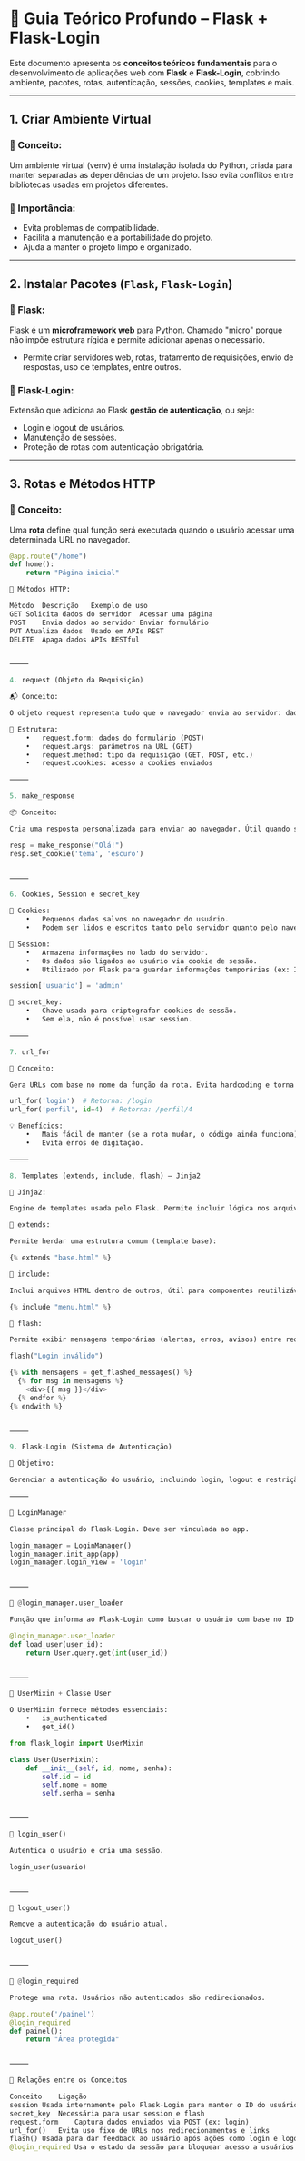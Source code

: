 # 🧠 Guia Teórico Profundo – Flask + Flask-Login

Este documento apresenta os **conceitos teóricos fundamentais** para o desenvolvimento de aplicações web com **Flask** e **Flask-Login**, cobrindo ambiente, pacotes, rotas, autenticação, sessões, cookies, templates e mais.

---

## 1. Criar Ambiente Virtual

### 🎯 Conceito:
Um ambiente virtual (venv) é uma instalação isolada do Python, criada para manter separadas as dependências de um projeto. Isso evita conflitos entre bibliotecas usadas em projetos diferentes.

### 🔑 Importância:
- Evita problemas de compatibilidade.
- Facilita a manutenção e a portabilidade do projeto.
- Ajuda a manter o projeto limpo e organizado.

---

## 2. Instalar Pacotes (`Flask`, `Flask-Login`)

### 🔹 Flask:
Flask é um **microframework web** para Python. Chamado "micro" porque não impõe estrutura rígida e permite adicionar apenas o necessário.

- Permite criar servidores web, rotas, tratamento de requisições, envio de respostas, uso de templates, entre outros.

### 🔹 Flask-Login:
Extensão que adiciona ao Flask **gestão de autenticação**, ou seja:
- Login e logout de usuários.
- Manutenção de sessões.
- Proteção de rotas com autenticação obrigatória.

---

## 3. Rotas e Métodos HTTP

### 🚏 Conceito:
Uma **rota** define qual função será executada quando o usuário acessar uma determinada URL no navegador.

```python
@app.route("/home")
def home():
    return "Página inicial"

🔄 Métodos HTTP:

Método	Descrição	Exemplo de uso
GET	Solicita dados do servidor	Acessar uma página
POST	Envia dados ao servidor	Enviar formulário
PUT	Atualiza dados	Usado em APIs REST
DELETE	Apaga dados	APIs RESTful


⸻

4. request (Objeto da Requisição)

📬 Conceito:

O objeto request representa tudo que o navegador envia ao servidor: dados de formulário, parâmetros da URL, cabeçalhos, arquivos etc.

🧱 Estrutura:
	•	request.form: dados do formulário (POST)
	•	request.args: parâmetros na URL (GET)
	•	request.method: tipo da requisição (GET, POST, etc.)
	•	request.cookies: acesso a cookies enviados

⸻

5. make_response

📦 Conceito:

Cria uma resposta personalizada para enviar ao navegador. Útil quando se deseja alterar o status, adicionar cookies, ou configurar cabeçalhos HTTP.

resp = make_response("Olá!")
resp.set_cookie('tema', 'escuro')


⸻

6. Cookies, Session e secret_key

🍪 Cookies:
	•	Pequenos dados salvos no navegador do usuário.
	•	Podem ser lidos e escritos tanto pelo servidor quanto pelo navegador.

🧠 Session:
	•	Armazena informações no lado do servidor.
	•	Os dados são ligados ao usuário via cookie de sessão.
	•	Utilizado por Flask para guardar informações temporárias (ex: ID do usuário logado).

session['usuario'] = 'admin'

🔐 secret_key:
	•	Chave usada para criptografar cookies de sessão.
	•	Sem ela, não é possível usar session.

⸻

7. url_for

🔗 Conceito:

Gera URLs com base no nome da função da rota. Evita hardcoding e torna o código dinâmico e seguro.

url_for('login')  # Retorna: /login
url_for('perfil', id=4)  # Retorna: /perfil/4

💡 Benefícios:
	•	Mais fácil de manter (se a rota mudar, o código ainda funciona).
	•	Evita erros de digitação.

⸻

8. Templates (extends, include, flash) – Jinja2

🧩 Jinja2:

Engine de templates usada pelo Flask. Permite incluir lógica nos arquivos .html.

📐 extends:

Permite herdar uma estrutura comum (template base):

{% extends "base.html" %}

🧱 include:

Inclui arquivos HTML dentro de outros, útil para componentes reutilizáveis:

{% include "menu.html" %}

💬 flash:

Permite exibir mensagens temporárias (alertas, erros, avisos) entre requisições.

flash("Login inválido")

{% with mensagens = get_flashed_messages() %}
  {% for msg in mensagens %}
    <div>{{ msg }}</div>
  {% endfor %}
{% endwith %}


⸻

9. Flask-Login (Sistema de Autenticação)

🎯 Objetivo:

Gerenciar a autenticação do usuário, incluindo login, logout e restrição de acesso.

⸻

🔹 LoginManager

Classe principal do Flask-Login. Deve ser vinculada ao app.

login_manager = LoginManager()
login_manager.init_app(app)
login_manager.login_view = 'login'


⸻

🔹 @login_manager.user_loader

Função que informa ao Flask-Login como buscar o usuário com base no ID salvo na sessão.

@login_manager.user_loader
def load_user(user_id):
    return User.query.get(int(user_id))


⸻

🔹 UserMixin + Classe User

O UserMixin fornece métodos essenciais:
	•	is_authenticated
	•	get_id()

from flask_login import UserMixin

class User(UserMixin):
    def __init__(self, id, nome, senha):
        self.id = id
        self.nome = nome
        self.senha = senha


⸻

🔹 login_user()

Autentica o usuário e cria uma sessão.

login_user(usuario)


⸻

🔹 logout_user()

Remove a autenticação do usuário atual.

logout_user()


⸻

🔹 @login_required

Protege uma rota. Usuários não autenticados são redirecionados.

@app.route('/painel')
@login_required
def painel():
    return "Área protegida"


⸻

🔁 Relações entre os Conceitos

Conceito	Ligação
session	Usada internamente pelo Flask-Login para manter o ID do usuário
secret_key	Necessária para usar session e flash
request.form	Captura dados enviados via POST (ex: login)
url_for()	Evita uso fixo de URLs nos redirecionamentos e links
flash()	Usada para dar feedback ao usuário após ações como login e logout
@login_required	Usa o estado da sessão para bloquear acesso a usuários não logados

